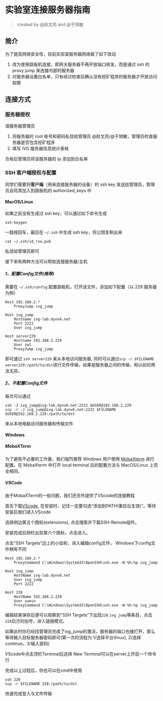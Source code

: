 # 实验室连接服务器指南

> created by @赵文亮 and @于旭敏

## 简介

为了提高网络安全性，目前实验室服务器网络做了如下改动

1. 改为使用跳板机连接，即网关服务器不再开放端口转发，而是通过 ssh 的 proxy jump 来连接内部的服务器
2. 对服务器设置白名单，只有经过检查后确认没有挖矿程序的服务器才开放访问权限

## 连接方式

### 服务器授权

请服务器管理员
1. 将服务器的 root 账号和密码私信给管理员 @赵文亮/@于旭敏，管理员检查服务器是否包含挖矿程序
2. 填写 IVG 服务器信息统计表格

合格后管理员将该服务器的 ip 添加到白名单

### SSH 客户端授权与配置

同学们需要将**客户端**（用来连接服务器的设备）的 ssh key 发送给管理员，管理员会将其加入到跳板机的 authorized_keys 中

#### MacOS/Linux

如果之前没有生成过 ssh key，可以通过如下命令生成

```
ssh-keygen
```

一路按回车，最后在 `~/.ssh` 中生成 ssh key，将公钥复制出来

```
cat ~/.ssh/id_rsa.pub
```

私信给管理员即可


接下来有两种方法可以帮助连接服务器/主机
##### 1、配置Config文件(推荐)

需要在 `~/.ssh/config` 配置跳板机，打开该文件，添加如下配置（以 229 服务器为例）

```
Host 192.168.2.* 
    ProxyJump ivg_jump

Host ivg_jump
    Hostname ivg-lab.dynv6.net
    Port 2222
    User ivg_jump

Host server229
    Hostname 192.168.2.229
    User zwl
    ProxyJump ivg_jump
```

即可通过 `ssh server229` 来从本地访问服务器, 同时可以通过`scp -r $FILENAME server229:/path/to/dst`进行文件传输，如果是服务器之间的传输，和以前的用法无异。

##### 2、不配置Config文件
每次可以通过
```
ssh -J ivg_jump@ivg-lab.dynv6.net:2222 $USER@192.168.2.229
scp -r -J ivg_jump@ivg-lab.dynv6.net:2222 $FILENAME $USER@192.168.2.229:/path/to/dst
```
来从本地电脑访问服务器和传输文件


#### Windows

##### MobaXTerm
为了避免不必要的工作量，我们强烈推荐 Windows 用户使用 [MobaXterm](https://mobaxterm.mobatek.net/) 进行配置。在 MobaXterm 中打开 local terminal 后的配置方法与 MacOS/Linux 上完全相同。

##### VSCode
由于MobaXTerm的一些问题，我们还另外提供了VScode的连接教程

首先下载[VScode](https://code.visualstudio.com/), 在安装时，记住一定要勾选“添加到PATH(重启后生效)”。等待安装后我们进入VScode

选择侧边第五个图标(extensions), 点击搜索并下载SSH-Remote组件。

安装完成后侧栏出现第六个图标，点击进入。

点击“SSH Targets“边上的小齿轮，进入编辑config文件， Windows下config文件稍有不同

```
Host 192.168.2.*
    ProxyCommand C:\Windows\System32\OpenSSH\ssh.exe -W %h:%p ivg_jump

Host ivg_jump
    HostName ivg-lab.dynv6.net
    User ivg_jump
    Port 2222
    
Host 228
    HostName 192.168.2.228
    User xumin
    ProxyCommand C:\Windows\System32\OpenSSH\ssh.exe -W %h:%p ivg_jump
```
编辑结束保存后便可以观察到”SSH Targets“下出现`228` `ivg_jump`等条目，点击`228`后方的加号，进入链接模式。

如果此时你已经找管理员完成了ivg_jump的激活，服务器的端口也被打开，那么等待输入目标服务器密码即可(第一次的流程为:1/选择平台(linux), 2/选择continue，3/输入密码)

VScode中点击顶栏Terminal后选择 New Terminal可以在server上开启一个命令行

完成以上过程后，你也可以在cmd中使用
```
ssh 228
scp -r $FILENAME 228:/path/to/dst

```
快速完成登入与文件传输

